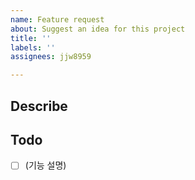 ```yaml
---
name: Feature request
about: Suggest an idea for this project
title: ''
labels: ''
assignees: jjw8959

---
```


## Describe


## Todo
- [ ] (기능 설명)
